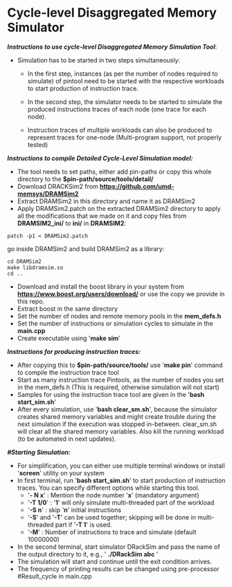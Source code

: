 <h1>Cycle-level Disaggregated Memory Simulator</h1>

***Instructions to use cycle-level Disaggregated Memory Simulation Tool***:
* Simulation has to be started in two steps simultaneously:

 	- In the first step, instances (as per the number of nodes required to simulate) of pintool need to be started with the respective workloads to start production of instruction trace.

	- In the second step, the simulator needs to be started to simulate the produced instructions traces of each node (one trace for each node).
	- Instruction traces of multiple workloads can also be produced to represent traces for one-node (Multi-program support, not properly tested)

***Instructions to compile Detailed Cycle-Level Simulation model:***
* The tool needs to set paths, either add pin-paths or copy this whole directory to the **$pin-path/source/tools/detail/**
* Download DRACKSim2 from **https://github.com/umd-memsys/DRAMSim2**
* Extract DRAMSim2 in this directory and name it as DRAMSim2
* Apply DRAMSim2.patch on the extracted DRAMSim2 directory to apply all the modifications that we made on it and copy files from **DRAMSIM2_ini/** to **ini/** in **DRAMSIM2**: 
```
patch -p1 < DRAMSim2.patch
```

go inside DRAMSim2 and build DRAMSim2 as a library:
```
cd DRAMSim2
make libdramsim.so
cd ..
```

* Download and install the boost library in your system from **https://www.boost.org/users/download/** or use the copy we provide in this repo.
* Extract boost in the same directory
* Set the number of nodes and remote memory pools in the **mem_defs.h**
* Set the number of instructions or simulation cycles to simulate in the **main.cpp** 
* Create executable using '**make sim**'
	
***Instructions for producing instruction traces:***
* After copying this to **$pin-path/source/tools/** use '**make pin**' command to compile the instruction trace tool
* Start as many instruction trace Pintools, as the number of nodes you set in the mem_defs.h (This is required, otherwise simulation will not start)
* Samples for using the instruction trace tool are given in the '**bash start_sim.sh**'
* After every simulation, use '**bash clear_sm.sh**', because the simulator creates shared memory variables and might create trouble during the next simulation if the execution was stopped in-between. clear_sm.sh will clear all the shared memory variables. Also kill the running workload (to be automated in next updates).

***#Starting Simulation:***
* For simplification, you can either use multiple terminal windows or install '**screen**' utility on your system
* In first terminal, run '**bash start_sim.sh**' to start production of instruction traces. You can specify different options while starting this tool.
	- '**- N x**' : Mention the node number '**x**' (mandatory argument)
	- '**-T 1/0**' : '**1**' will only simulate multi-threaded part of the workload
	- '**-S n**' : skip '**n**' initial instructions
	- '**-S**' and '**-T**' can be used together; skipping will be done in multi-threaded part if '**-T 1**' is used.
	- '**-M**' : Number of instructions to trace and simulate (default 10000000) 	
* In the second terminal, start simulator DRackSim and pass the name of the output directory to it, e.g., ' **./DRackSim abc** '
* The simulation will start and continue until the exit condition arrives.
* The frequency of printing results can be changed using pre-processor #Result_cycle in main.cpp
